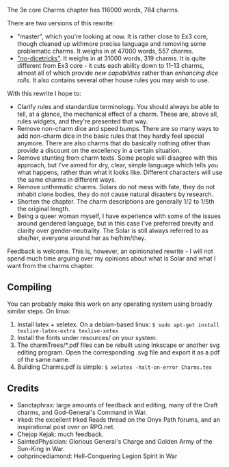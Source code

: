 The 3e core Charms chapter has 116000 words, 784 charms.

There are two versions of this rewrite:
- "master", which you're looking at now. It is rather close to Ex3 core, though cleaned up withmore precise language and removing some problematic charms. It weighs in at 47000 words, 557 charms.
- ["no-dicetricks"](https://github.com/BlueWinds/Ex3CharmRewrite/tree/no-dicetricks). It weighs in at 31000 words, 319 charms. It is quite different from Ex3 core - it cuts each ability down to 11-13 charms, almost all of which provide *new capabilities* rather than *enhancing dice rolls.* It also contains several other house rules you may wish to use.

With this rewrite I hope to:

- Clarify rules and standardize terminology. You should always be able to tell, at a glance, the mechanical effect of a charm. These are, above all, rules widgets, and they're presented that way.
- Remove non-charm dice and speed bumps. There are so many ways to add non-charm dice in the basic rules that they hardly feel special anymore. There are also charms that do basically nothing other than provide a discount on the excellency in a certain situation.
- Remove stunting from charm texts. Some people will disagree with this approach, but I've aimed for dry, clear, simple language which tells you what happens, rather than what it looks like. Different characters will use the same charms in different ways.
- Remove unthematic charms. Solars do not mess with fate, they do not inhabit clone bodies, they do not cause natural disasters by research.
- Shorten the chapter. The charm descriptions are generally 1/2 to 1/5th the original length.
- Being a queer woman myself, I have experience with some of the issues around gendered language, but in this case I've preferred brevity and clarity over gender-neutrality. The Solar is still always referred to as she/her, everyone around her as he/him/they.

Feedback is welcome. This is, however, an opinionated rewrite - I will not spend much time arguing over my opinions about what is Solar and what I want from the charms chapter.

## Compiling
You can probably make this work on any operating system using broadly similar steps. On linux:

1. Install latex + xeletex. On a debian-based linux: `$ sudo apt-get install texlive-latex-extra texlive-xetex`
2. Install the fonts under resources/ on your system.
3. The charmTrees/*.pdf files can be rebuilt using Inkscape or another svg editing program. Open the corresponding .svg file and export it as a pdf of the same name.
4. Building Charms.pdf is simple: `$ xelatex -halt-on-error Charms.tex`

## Credits

- Sanctaphrax: large amounts of feedback and editing, many of the Craft charms, and God-General's Command in War.
- Irked: the excellent Irked Reads thread on the Onyx Path forums, and an inspirational post over on RPG.net.
- Chejop Kejak: much feedback.
- SaintedPhysician: Glorious General's Charge and Golden Army of the Sun-King in War.
- oohprincediamond: Hell-Conquering Legion Spirit in War
